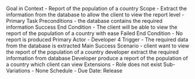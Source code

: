 Goal in Context - Report of the population of a country
Scope - Extract the information from the database to allow the client to view the report
level - Primary Task
Preconditions - the database contains the required information
Success End Condition - The client will be able to view the report of the population of a country with ease
Failed End Condition - No report is produced
Primary Actor - Developer 4
Trigger - The required data from the database is extracted
Main Success Scenario - client want to view the report of the population of a country
                        developer extract the required information from database
                        Developer produce a report of the population of a country which client can view
Extensions - Role does not exist
Sub-Variations - None
Schedule - Due Date: Release 
                